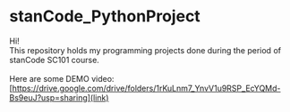 # stanCode_PythonProject
Hi!\
This repository holds my programming projects done during the period of stanCode SC101 course.\
\
Here are some DEMO video: [https://drive.google.com/drive/folders/1rKuLnm7_YnvV1u9RSP_EcYQMd-Bs9euJ?usp=sharing](link)
